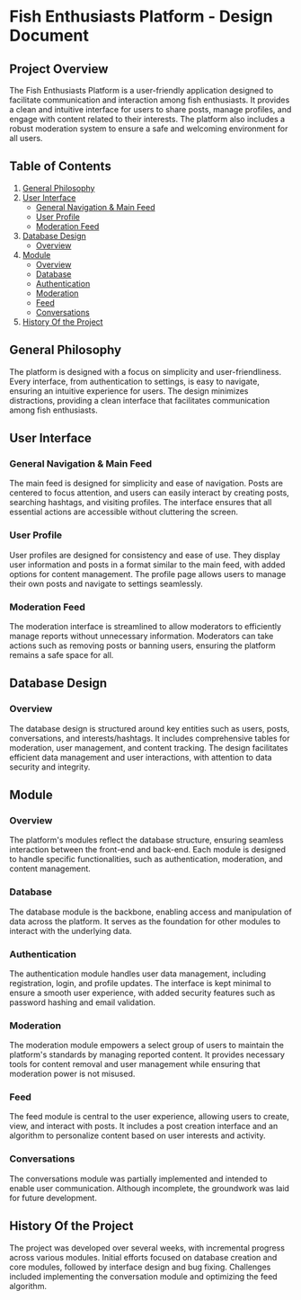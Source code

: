 
# Fish Enthusiasts Platform - Design Document

## Project Overview
The Fish Enthusiasts Platform is a user-friendly application designed to facilitate communication and interaction among fish enthusiasts. It provides a clean and intuitive interface for users to share posts, manage profiles, and engage with content related to their interests. The platform also includes a robust moderation system to ensure a safe and welcoming environment for all users.

## Table of Contents
1. [General Philosophy](#general-philosophy)
2. [User Interface](#user-interface)
   - [General Navigation & Main Feed](#general-navigation--main-feed)
   - [User Profile](#user-profile)
   - [Moderation Feed](#moderation-feed)
3. [Database Design](#database-design)
   - [Overview](#overview)
4. [Module](#module)
   - [Overview](#overview-1)
   - [Database](#database)
   - [Authentication](#authentication)
   - [Moderation](#moderation)
   - [Feed](#feed)
   - [Conversations](#conversations)
5. [History Of the Project](#history-of-the-project)

## General Philosophy
The platform is designed with a focus on simplicity and user-friendliness. Every interface, from authentication to settings, is easy to navigate, ensuring an intuitive experience for users. The design minimizes distractions, providing a clean interface that facilitates communication among fish enthusiasts.

## User Interface

### General Navigation & Main Feed
The main feed is designed for simplicity and ease of navigation. Posts are centered to focus attention, and users can easily interact by creating posts, searching hashtags, and visiting profiles. The interface ensures that all essential actions are accessible without cluttering the screen.

### User Profile
User profiles are designed for consistency and ease of use. They display user information and posts in a format similar to the main feed, with added options for content management. The profile page allows users to manage their own posts and navigate to settings seamlessly.

### Moderation Feed
The moderation interface is streamlined to allow moderators to efficiently manage reports without unnecessary information. Moderators can take actions such as removing posts or banning users, ensuring the platform remains a safe space for all.

## Database Design

### Overview
The database design is structured around key entities such as users, posts, conversations, and interests/hashtags. It includes comprehensive tables for moderation, user management, and content tracking. The design facilitates efficient data management and user interactions, with attention to data security and integrity.

## Module

### Overview
The platform's modules reflect the database structure, ensuring seamless interaction between the front-end and back-end. Each module is designed to handle specific functionalities, such as authentication, moderation, and content management.

### Database
The database module is the backbone, enabling access and manipulation of data across the platform. It serves as the foundation for other modules to interact with the underlying data.

### Authentication
The authentication module handles user data management, including registration, login, and profile updates. The interface is kept minimal to ensure a smooth user experience, with added security features such as password hashing and email validation.

### Moderation
The moderation module empowers a select group of users to maintain the platform's standards by managing reported content. It provides necessary tools for content removal and user management while ensuring that moderation power is not misused.

### Feed
The feed module is central to the user experience, allowing users to create, view, and interact with posts. It includes a post creation interface and an algorithm to personalize content based on user interests and activity.

### Conversations
The conversations module was partially implemented and intended to enable user communication. Although incomplete, the groundwork was laid for future development.

## History Of the Project
The project was developed over several weeks, with incremental progress across various modules. Initial efforts focused on database creation and core modules, followed by interface design and bug fixing. Challenges included implementing the conversation module and optimizing the feed algorithm.
